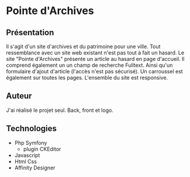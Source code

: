 # Pointe d'Archives

## Présentation
Il s'agit d'un site d'archives et du patrimoine pour une ville. 
Tout ressemblance avec un site web existant n'est pas tout à fait un hasard. 
Le site "Pointe d'Archives" présente un article au hasard en page d'accueil. 
Il comprend également un un champ de recherche Fulltext. Ainsi qu'un formulaire d'ajout d'article (l'accès n'est pas sécurisé).
Un carroussel est également sur toutes les pages.
L'ensemble du site est responsive.

## Auteur
J'ai réalisé le projet seul. Back, front et logo.

## Technologies
- Php Symfony
    - plugin CKEditor
- Javascript
- Html Css
- Affinity Designer

